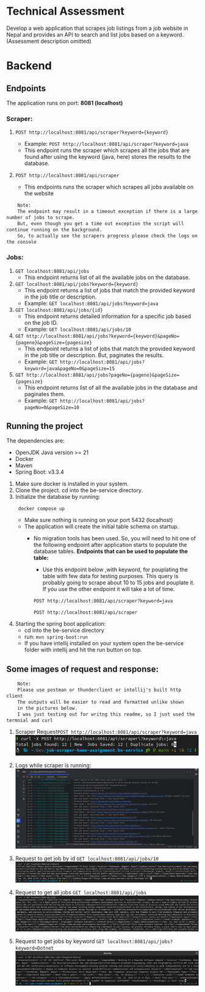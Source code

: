 # Technical Assessment
Develop a web application that scrapes job listings from a job website in Nepal and provides an API to search and list jobs based on a keyword.
(Assessment description omitted)

# Backend
## Endpoints
The application runs on port: **8081 (localhost)**
### Scraper:
1. ```POST http://localhost:8081/api/scraper?keyword={keyword}```
    - Example: ```POST http://localhost:8081/api/scraper?keyword=java```
    - This endpoint runs the scraper which scrapes all the jobs that are found after using the keyword (java, here)
      stores the results to the database.


2. ```POST http://localhost:8081/api/scraper```
    - This endpoints runs the scraper which scrapes all jobs available on the website

```
    Note:
    The endpoint may result in a timeout exception if there is a large number of jobs to scrape.
    But, even though you get a time out exception the script will continue running on the background.
    So, to actually see the scrapers progress please check the logs on the console 
```

### Jobs:
1. ```GET localhost:8081/api/jobs```
    - This endpoint returns list of all the available jobs on the database.
2. ```GET localhost:8081/api/jobs?keyword={keyword}```
    - This endpoint returns a list of jobs that match the provided keyword in the job title or description.
    - Example: ```GET localhost:8081/api/jobs?keyword=java```
3. ```GET localhost:8081/api/jobs/{id}```
    - This endpoint returns detailed information for a specific job based on the job ID.
    - Example: ```GET localhost:8081/api/jobs/10```
4. ```GET http://localhost:8081/api/jobs?keyword={keyword}&pageNo={pageno}&pageSize={pagesize}```
    - This endpoint returns a list of jobs that match the provided keyword in the job title or description.
      But, paginates the results.
    - Example: ```GET http://localhost:8081/api/jobs?keyword=java&pageNo=0&pageSize=15```
5. ```GET http://localhost:8081/api/jobs?pageNo={pageno}&pageSize={pagesize}```
    - This endpoint returns list of all the available jobs in the database and paginates them.
    - Example: ```GET http://localhost:8081/api/jobs?pageNo=0&pageSize=10```

## Running the project
The dependencies are:
- OpenJDK Java version >= 21
- Docker
- Maven
- Spring Boot: v3.3.4

1. Make sure docker is installed in your system.
2. Clone the project. cd into the be-service directory.
3. Initialize the database by running:
   ```
    docker compose up
   ```
    - Make sure nothing is running on your port 5432 (localhost)
    - The application will create the initial table schema on startup.
      - No migration tools has been used. So, you will need to hit one of the following endpoint 
        after application starts to populate the database tables.
        **Endpoints that can be used to populate the table:**
        - Use this endpoint below ,with keyword, for pouplating the table with few data for testing purposes. This query is probably going to scrape about 10 to 15 jobs and pouplate it. If you
        use the other endpoint it will take a lot of time.
        ```
        POST http://localhost:8081/api/scraper?keyword=java
        ``` 

        ```
        POST http://localhost:8081/api/scraper
        ```
4. Starting the spring boot application:
   - cd into the be-service directory
   - run: ```mvn spring-boot:run```
   - If you have intellij installed on your system open the be-service folder with intellij and hit the run button on top.


## Some images of request and response:

```
    Note: 
    Please use postman or thunderclient or intellij's built http client
    The outputs will be easier to read and formatted unlike shown
    in the pictures below.
    I was just testing out for writng this readme, so I just used the termnial and curl
```

1. Scraper Request```POST http://localhost:8081/api/scraper?keyword=java``` 
![Scraper response)](./documentation/img/scraper.png)

2. Logs while scraper is running:
![Scraper logs while running](./documentation/img/scraper-logs.png)


3. Request to get job by id ```GET localhost:8081/api/jobs/10```
![jobs by id](./documentation/img/job-by-id.png)

4. Request to get all jobs ```GET localhost:8081/api/jobs```
![all jobs](./documentation/img/all-jobs.png)

5. Request to get jobs by keyword ```GET localhost:8081/api/jobs?keyword=Dotnet```
![jobs by keyword](./documentation/img/jobs-by-keyword.png)